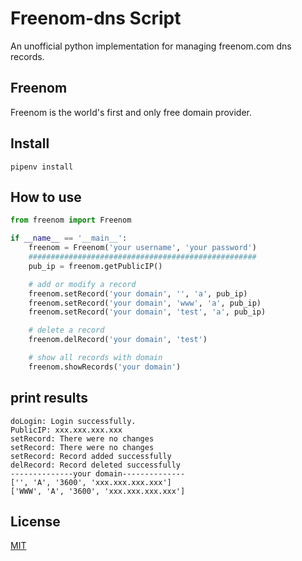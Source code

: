 Freenom-dns Script
========================
An unofficial python implementation for managing freenom.com dns records.

## Freenom
Freenom is the world's first and only free domain provider.
## Install
```
pipenv install
```
## How to use
```python
from freenom import Freenom

if __name__ == '__main__':
    freenom = Freenom('your username', 'your password')
    ###################################################
    pub_ip = freenom.getPublicIP()

    # add or modify a record
    freenom.setRecord('your domain', '', 'a', pub_ip)
    freenom.setRecord('your domain', 'www', 'a', pub_ip)
    freenom.setRecord('your domain', 'test', 'a', pub_ip)

    # delete a record
    freenom.delRecord('your domain', 'test')

    # show all records with domain
    freenom.showRecords('your domain')
```
## print results
```
doLogin: Login successfully.
PublicIP: xxx.xxx.xxx.xxx
setRecord: There were no changes
setRecord: There were no changes
setRecord: Record added successfully
delRecord: Record deleted successfully
--------------your domain--------------
['', 'A', '3600', 'xxx.xxx.xxx.xxx']
['WWW', 'A', '3600', 'xxx.xxx.xxx.xxx']
```
## License
[MIT](https://github.com/PunkLee2py/freenom-dns/blob/master/LICENSE)